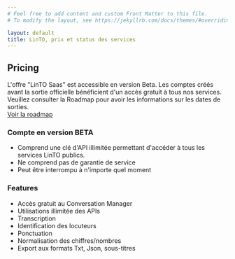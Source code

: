 ```yaml
---
# Feel free to add content and custom Front Matter to this file.
# To modify the layout, see https://jekyllrb.com/docs/themes/#overriding-theme-defaults

layout: default
title: LinTO, prix et status des services
---
```

<div id="body" class="flex col">
  <section>
    <div class="container">
      <h1 class="big-title centered">Pricing</h1>
        <div class="disclaimer flex row justify-center">
        L'offre "LinTO Saas" est accessible en version Beta. Les comptes créés avant la sortie officielle bénéficient d'un accès gratuit à tous nos services. 
        Veuillez consulter la Roadmap pour avoir les informations sur les dates de sorties.
      </div>
      <div class="flex row align-center justify-center">
        <a href="#" class="btn-cta blue">Voir la roadmap</a>
      </div>
      <div class="flex row">
        <div class="flex1 flex col padding-20">
          <h3>Compte en version BETA</h3>
          <ul>
            <li>Comprend une clé d'API illimitée permettant d'accéder à tous les services LinTO publics.</li>
            <li class="cross">Ne comprend pas de garantie de service</li>
            <li class="cross">Peut être interrompu à n'importe quel moment</li>
          </ul>
        </div>
        <div class="flex1 flex col padding-20">
          <h3>Features</h3>
          <ul>
            <li>Accès gratuit au Conversation Manager</li>
            <li>Utilisations illimitée des APIs</li>
            <li>Transcription</li>
            <li>Identification des locuteurs</li>
            <li>Ponctuation</li>
            <li>Normalisation des chiffres/nombres</li>
            <li>Export aux formats Txt, Json, sous-titres</li>
          </ul>
        </div>
      </div>
    </div>
  </section>
  
</div>